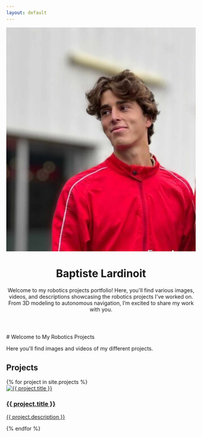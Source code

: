 ```yaml
---
layout: default
---
```

<link rel="stylesheet" href="/assets/css/style.css">

<header class="main-header">
  <div class="header-content">
    <img src="/assets/images/422765839_695656782722177_1716881690510392068_n.jpg" alt="Profile Picture" class="profile-pic">
    <div class="intro-text">
      <h1>Baptiste Lardinoit</h1>
      <p>Welcome to my robotics projects portfolio! Here, you'll find various images, videos, and descriptions showcasing the robotics projects I've worked on. From 3D modeling to autonomous navigation, I’m excited to share my work with you.</p>
    </div>
  </div>
</header>

<div class="content-container">
  # Welcome to My Robotics Projects

  Here you'll find images and videos of my different projects.

  ## Projects 
  <div class="project-grid">
    {% for project in site.projects %}
      <div class="project-card">
        <a href="{{ project.url | relative_url }}">
          <div class="image-container">
            <img src="{{ project.image }}" alt="{{ project.title }}">
            <div class="overlay">
              <h3>{{ project.title }}</h3>
              <p>{{ project.description }}</p>
            </div>
          </div>
        </a>
      </div>
    {% endfor %}
  </div>
</div>


